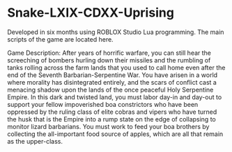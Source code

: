 # Snake-LXIX-CDXX-Uprising
Developed in six months using ROBLOX Studio Lua programming.
The main scripts of the game are located here.

Game Description:
After years of horrific warfare, you can still hear the screeching of bombers hurling down their missiles and the rumbling of tanks rolling across the farm lands that you used to call home even after the end of the Seventh Barbarian-Serpentine War. You have arisen in a world where morality has disintegrated entirely, and the scars of conflict cast a menacing shadow upon the lands of the once peaceful Holy Serpentine Empire. In this dark and twisted land, you must labor day-in and day-out to support your fellow impoverished boa constrictors who have been oppressed by the ruling class of elite cobras and vipers who have turned the husk that is the Empire into a rump state on the edge of collapsing to monitor lizard barbarians. You must work to feed your boa brothers by collecting the all-important food source of apples, which are all that remain as the upper-class.
